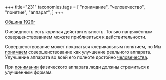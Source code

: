 +++
title="231"
taxonomies.tags = [
 "понимание",
 "человечество",
 "понятие",
 "аппарат",
]
+++

[Община 1926г](/agni/1926)

Очевидность есть куриная действительность. Только напряжённым совершенствованием можете приблизиться к действительности.   

Совершенствование может показаться клерикальным понятием, но Мы [понимаем](/tags/понимание) совершенствование как улучшение реального аппарата. Улучшение аппарата во всей его полноте достойно [человечества](/tags/человечество).   

При [понимании](/tags/понимание) физического аппарата люди должны стремиться к улучшенным формам.   

